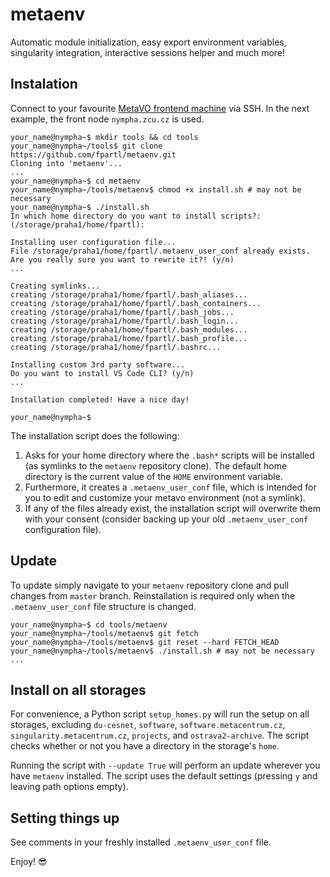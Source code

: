 # metaenv

Automatic module initialization, easy export environment variables, singularity integration, interactive sessions helper and much more!

## Instalation
Connect to your favourite [MetaVO frontend machine](https://wiki.metacentrum.cz/wiki/Frontend) via SSH. In the next example, the front node `nympha.zcu.cz` is used.
```console
your_name@nympha~$ mkdir tools && cd tools
your_name@nympha~/tools$ git clone https://github.com/fpartl/metaenv.git
Cloning into 'metaenv'...
...
your_name@nympha~$ cd metaenv
your_name@nympha~/tools/metaenv$ chmod +x install.sh # may not be necessary
your_name@nympha~$ ./install.sh
In which home directory do you want to install scripts?: (/storage/praha1/home/fpartl): 

Installing user configuration file...
File /storage/praha1/home/fpartl/.metaenv_user_conf already exists. Are you really sure you want to rewrite it?! (y/n)
...

Creating symlinks...
creating /storage/praha1/home/fpartl/.bash_aliases...
creating /storage/praha1/home/fpartl/.bash_containers...
creating /storage/praha1/home/fpartl/.bash_jobs...
creating /storage/praha1/home/fpartl/.bash_login...
creating /storage/praha1/home/fpartl/.bash_modules...
creating /storage/praha1/home/fpartl/.bash_profile...
creating /storage/praha1/home/fpartl/.bashrc...

Installing custom 3rd party software...
Do you want to install VS Code CLI? (y/n)
...

Installation completed! Have a nice day!

your_name@nympha~$ 
```

The installation script does the following:
1. Asks for your home directory where the `.bash*` scripts will be installed (as symlinks to the `metaenv` repository clone). The default home directory is the current value of the `HOME` environment variable.
2. Furthermore, it creates a `.metaenv_user_conf` file, which is intended for you to edit and customize your metavo environment (not a symlink).
3. If any of the files already exist, the installation script will overwrite them with your consent (consider backing up your old `.metaenv_user_conf` configuration file).

## Update
To update simply navigate to your `metaenv` repository clone and pull changes from `master` branch. Reinstallation is required only when the `.metaenv_user_conf` file structure is changed.
```console
your_name@nympha~$ cd tools/metaenv
your_name@nympha~/tools/metaenv$ git fetch
your_name@nympha~/tools/metaenv$ git reset --hard FETCH_HEAD
your_name@nympha~/tools/metaenv$ ./install.sh # may not be necessary
...
```

## Install on all storages
For convenience, a Python script `setup_homes.py` will run the setup on all storages, excluding `du-cesnet`, `software`, `software.metacentrum.cz`, `singularity.metacentrum.cz`, `projects`, and `ostrava2-archive`. The script checks whether or not you have a directory in the storage's `home`.

Running the script with `--update True` will perform an update wherever you have `metaenv` installed.
The script uses the default settings (pressing `y` and leaving path options empty).

## Setting things up
See comments in your freshly installed `.metaenv_user_conf` file.

Enjoy! :sunglasses:
